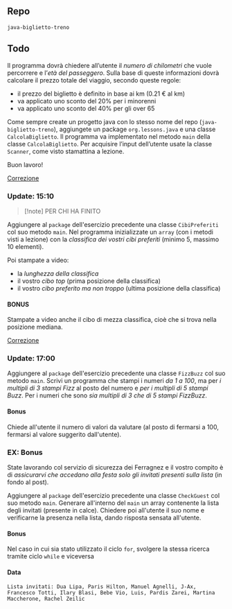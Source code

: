 ## Repo
`java-biglietto-treno`

## Todo
Il programma dovrà chiedere all’utente il *numero di chilometri* che vuole percorrere e l’*età del passeggero*. Sulla base di queste informazioni dovrà calcolare il prezzo totale del viaggio, secondo queste regole:
- il prezzo del biglietto è definito in base ai km (0.21 € al km)
- va applicato uno sconto del 20% per i minorenni
- va applicato uno sconto del 40% per gli over 65

Come sempre create un progetto java con lo stesso nome del repo (`java-biglietto-treno`), aggiungete un package `org.lessons.java` e una classe `CalcolaBiglietto`. Il programma va implementato nel metodo `main` della classe `CalcolaBiglietto`.
Per acquisire l’input dell’utente usate la classe `Scanner`, come visto stamattina a lezione.

Buon lavoro!

[Correzione](https://github.com/Guybrush3791/exp-java-4-java-biglietto-treno/blob/main/src/org/lessons/java/CalcolaBiglietto.java)

### Update: 15:10
> [!note] PER CHI HA FINITO

Aggiungere al `package` dell'esercizio precedente una classe `CibiPreferiti` col suo metodo `main`.
Nel programma inizializzate un `array` (con i metodi visti a lezione) con la *classifica dei vostri cibi preferiti* (minimo 5, massimo 10 elementi).

Poi stampate a video:
- la *lunghezza della classifica*
- il vostro *cibo top* (prima posizione della classifica)
- il vostro *cibo preferito ma non troppo* (ultima posizione della classifica)

#### BONUS
Stampate a video anche il cibo di mezza classifica, cioè che si trova nella posizione mediana.

[Correzione](https://github.com/Guybrush3791/exp-java-4-java-biglietto-treno/blob/main/src/org/lessons/java/CibiPreferiti.java)

### Update: 17:00
Aggiungere al `package` dell'esercizio precedente una classe `FizzBuzz` col suo metodo `main`.
Scrivi un programma che stampi i numeri *da 1 a 100*,
ma per *i multipli di 3 stampi Fizz* al posto del numero e *per i multipli di 5 stampi Buzz*.
Per i numeri che sono *sia multipli di 3 che di 5 stampi FizzBuzz*.

#### Bonus
Chiede all'utente il numero di valori da valutare (al posto di fermarsi a 100, fermarsi al valore suggerito dall'utente).

### EX: Bonus
State lavorando col servizio di sicurezza dei Ferragnez e il vostro compito è di *assicurarvi che accedano alla festa solo gli invitati presenti sulla lista* (in fondo al post).

Aggiungere al `package` dell'esercizio precedente una classe `CheckGuest` col suo metodo `main`.
Generare all'interno del `main` un array contenente la lista degli invitati (presente in calce).
Chiedere poi all'utente il suo nome e verificarne la presenza nella lista, dando risposta sensata all'utente.

#### Bonus
Nel caso in cui sia stato utilizzato il ciclo `for`, svolgere la stessa ricerca tramite ciclo `while` e viceversa

#### Data
```
Lista invitati: Dua Lipa, Paris Hilton, Manuel Agnelli, J-Ax, Francesco Totti, Ilary Blasi, Bebe Vio, Luis, Pardis Zarei, Martina Maccherone, Rachel Zeilic
```
